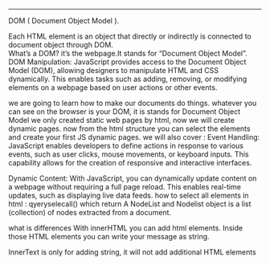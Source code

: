 
--------
DOM ( Document Object Model ).

Each HTML element is an object that directly or indirectly is connected to document object through DOM.  
What’s a DOM? it’s the webpage.It stands for “Document Object Model”.  
DOM Manipulation: JavaScript provides access to the Document Object Model (DOM), allowing designers to manipulate HTML and CSS dynamically. This enables tasks such as adding, removing, or modifying elements on a webpage based on user actions or other events.
 
we are going to learn how to make our documents do things. 
whatever you can see on the browser is your DOM, it is stands for Document Object Model 
we only created static web pages by html, now we will create dynamic pages. 
now from the html structure you can select the elements and create your first JS dynamic pages. 
we will also cover : Event Handling: JavaScript enables developers to define actions in response to various events, such as user clicks, mouse movements, or keyboard inputs. This capability allows for the creation of responsive and interactive interfaces.

Dynamic Content: With JavaScript, you can dynamically update content on a webpage without requiring a full page reload. This enables real-time updates, such as displaying live data feeds.
how to select all elements in html : qyeryselecall() which return  A NodeList and Nodelist object is a list (collection) of nodes extracted from a document.


what is differences With innerHTML you can add html elements. Inside those HTML elements you can write your message as string.

InnerText is only for adding string, it will not add additional HTML elements